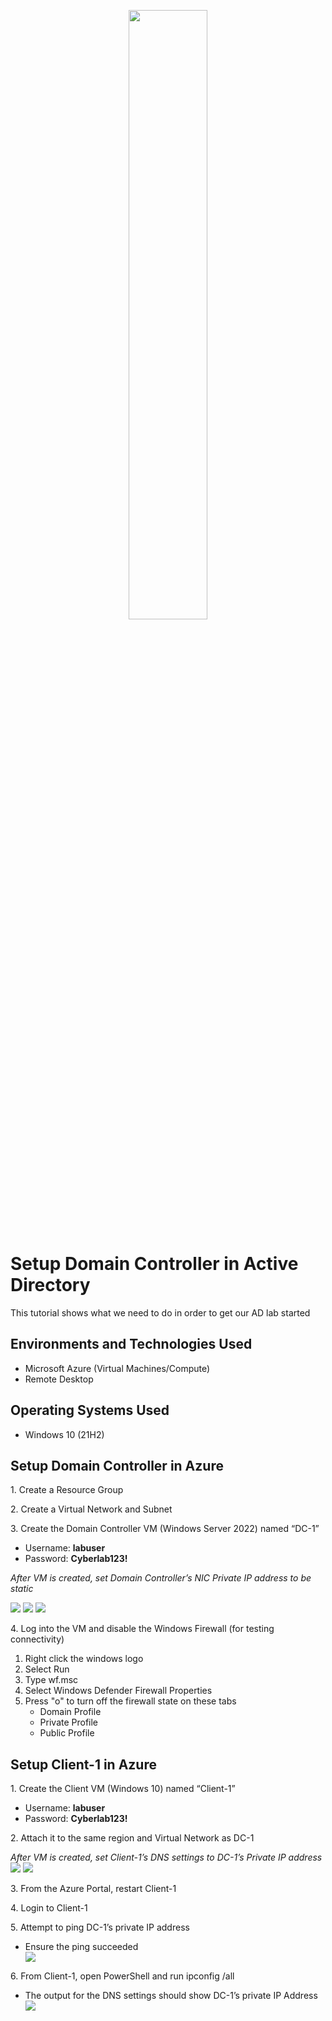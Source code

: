 <p align="center">
<img src="https://i.imgur.com/ji8tw98.png" width="50%" height="50%"/>
</p>

<h1>Setup Domain Controller in Active Directory</h1>
<p>This tutorial shows what we need to do in order to get our AD lab started</p>
</b> 

<h2>Environments and Technologies Used</h2>

- Microsoft Azure (Virtual Machines/Compute)
- Remote Desktop

<h2>Operating Systems Used </h2>

- Windows 10</b> (21H2)

<h2>Setup Domain Controller in Azure</h2>
<p>
 1. Create a Resource Group
</p>
<p>
 2. Create a Virtual Network and Subnet
</p>
<p>
  3. Create the Domain Controller VM (Windows Server 2022) named “DC-1”
  <ul>
    <li>Username: <strong>labuser</strong></li>
    <li>Password: <strong>Cyberlab123!</strong></li>
  </ul>
</p>


<p><em>After VM is created, set Domain Controller’s NIC Private IP address to be static</em></p>
<img src="https://i.imgur.com/4QzSHbP.png"/>
<img src="https://i.imgur.com/rGCTcXm.png"/>
<img src="https://i.imgur.com/lgpIJKa.png"/>

<p>
  4. Log into the VM and disable the Windows Firewall (for testing connectivity)
 <ol>
  <li>Right click the windows logo</li>
  <li>Select Run</li>
  <li>Type wf.msc</li>
  <li>Select Windows Defender Firewall Properties</li>
  <li>
   Press "o" to turn off the firewall state on these tabs
   <ul>
    <li>Domain Profile</li>
    <li>Private Profile</li>
    <li>Public Profile</li>
   </ul>
  </li>
 </ol>
</p>
</b>

<h2>Setup Client-1 in Azure</h2>
<p>
 1. Create the Client VM (Windows 10) named “Client-1”
 <ul>
  <li>Username: <strong>labuser</strong></li>
  <li>Password: <strong>Cyberlab123!</strong></li>
 </ul>
</p>

<p>
 2. Attach it to the same region and Virtual Network as DC-1
</p>
<p>
 <em>After VM is created, set Client-1’s DNS settings to DC-1’s Private IP address</em>
 <img src="https://i.imgur.com/dWeijAK.png"/>
 <img src="https://i.imgur.com/7hB9F1D.png" />
</p>
<p>
 3. From the Azure Portal, restart Client-1
</p>
<p>
 4. Login to Client-1
</p>
<p>
 5. Attempt to ping DC-1’s private IP address
 <ul>
  <li>Ensure the ping succeeded</li>
  <img src="https://i.imgur.com/cWYOLbj.png"/>
 </ul>
</p>
<p>
 6. From Client-1, open PowerShell and run ipconfig /all
 <ul>
  <li>The output for the DNS settings should show DC-1’s private IP Address</li>
  <img src="https://i.imgur.com/xOpEqhv.png"/>
 </ul>
</p>
